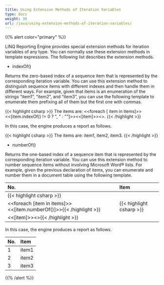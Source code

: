 ```yaml
---
title: Using Extension Methods of Iteration Variables
type: docs
weight: 30
url: /java/using-extension-methods-of-iteration-variables/
---
```


{{% alert color="primary" %}} 

LINQ Reporting Engine provides special extension methods for iteration variables of any type. You can normally use these extension methods in template expressions. The following list describes the extension methods.

- indexOf()

Returns the zero-based index of a sequence item that is represented by the corresponding iteration variable. You can use this extension method to distinguish sequence items with different indexes and then handle them in different ways. For example, given that items is an enumeration of the strings “item1”, “item2”, and “item3”, you can use the following template to enumerate them prefixing all of them but the first one with commas.

{{< highlight csharp >}}
The items are: <<foreach [
    item in items]>><<[item.indexOf() != 0
        ? ", "
        : ""]>><<[item]>><</foreach>>.
{{< /highlight >}}

In this case, the engine produces a report as follows.

{{< highlight csharp >}}
The items are: item1, item2, item3.
{{< /highlight >}}

- numberOf()

Returns the one-based index of a sequence item that is represented by the corresponding iteration variable. You can use this extension method to number sequence items without involving Microsoft Word® lists. For example, given the previous declaration of items, you can enumerate and number them in a document table using the following template.

|**No.** |**Item**|
| :- | :- |
|{{< highlight csharp >}}
<<foreach [item in items]>><<[item.numberOf()]>>{{< /highlight >}}|{{< highlight csharp >}}
<<[item]>><</foreach>>{{< /highlight >}}|
In this case, the engine produces a report as follows.

|**No.** |**Item**|
| :- | :- |
|1 |item1|
|2 |item2|
|3 |item3|
{{% /alert %}}
